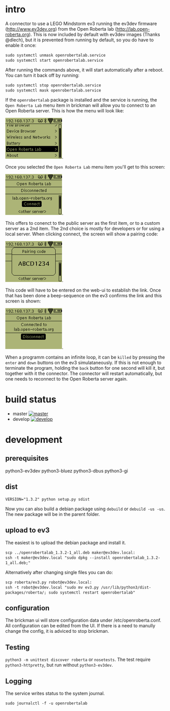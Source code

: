 # intro #
A connector to use a LEGO Mindstorm ev3 running the ev3dev firmware
(http://www.ev3dev.org) from the Open Roberta lab (http://lab.open-roberta.org).
This is now included by default with ev3dev images (Thanks @dlech), but it is
prevented from running by default, so you do have to enable it once:

    sudo systemctl unmask openrobertalab.service
    sudo systemctl start openrobertalab.service

After running the commands above, it will start automatically after a reboot.
You can turn it back off by running:

    sudo systemctl stop openrobertalab.service
    sudo systemctl mask openrobertalab.service

If the ``openrobertalab`` package is installed and the service is running, the
``Open Roberta Lab`` menu item in brickman will allow you to connect to an Open
Roberta server. This is how the menu will look like:

![Main Menu](/docs/MenuMain.png?raw=true "Main Menu").

Once you selected the ``Open Roberta Lab`` menu item you'll get to this screen:

![Open Roberta Lab](/docs/RobertaLabDisconnected.png?raw=true "Open Roberta Lab").

This offers to conenct to the public server as the first item, or to a custom
server as a 2nd item. The 2nd choice is mostly for developers or for using a
local server. When clicking connect, the screen will show a pairing code:

![Pairing Code](/docs/RobertaLabConnecting.png?raw=true "Pairing Code").

This code will have to be entered on the web-ui to establish the link. Once that
has been done a beep-sequence on the ev3 confirms the link and this screen is
shown:

![Connected](/docs/RobertaLabConnected.png?raw=true "Connected").

When a programm contains an infinite loop, it can be ``killed`` by pressing
the ``enter`` and ``down`` buttons on the ev3 simulataneously. If this is not
enough to terminate the program, holding the ``back`` button for one second
will kill it, but together with it the connector. The connector will restart
automatically, but one needs to reconnect to the Open Roberta server again.

# build status #

* master [![master](https://travis-ci.org/OpenRoberta/robertalab-ev3dev.svg?branch=master)](https://travis-ci.org/OpenRoberta/robertalab-ev3dev/builds)
* develop [![develop](https://travis-ci.org/OpenRoberta/robertalab-ev3dev.svg?branch=develop)](https://travis-ci.org/OpenRoberta/robertalab-ev3dev/builds)

# development #
## prerequisites ##
python3-ev3dev
python3-bluez
python3-dbus
python3-gi

## dist ##

    VERSION="1.3.2" python setup.py sdist

Now you can also build a debian package using ``debuild`` or
``debuild -us -us``. The new package will be in the parent folder.

## upload to ev3 ##
The easiest is to upload the debian package and install it.

    scp ../openrobertalab_1.3.2-1_all.deb maker@ev3dev.local:
    ssh -t maker@ev3dev.local "sudo dpkg --install openrobertalab_1.3.2-1_all.deb;"

Alternatively after changing single files you can do:

    scp roberta/ev3.py robot@ev3dev.local:
    ssh -t robot@ev3dev.local "sudo mv ev3.py /usr/lib/python3/dist-packages/roberta/; sudo systemctl restart openrobertalab"

## configuration ##
The brickman ui will store configuration data under /etc/openroberta.conf. All
configuration can be edited from the UI. If there is a need to manully change
the config, it is adviced to stop brickman.

## Testing ##
``python3 -m unittest discover roberta`` or ``nosetests``.
The test require ``python3-httpretty``, but run without ``python3-ev3dev``.

## Logging ##
The service writes status to the system journal.

    sudo journalctl -f -u openrobertalab
